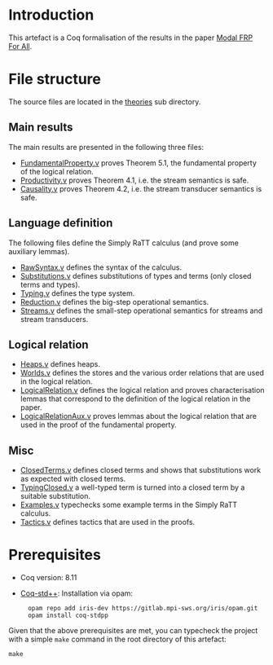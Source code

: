 # Introduction

This artefact is a Coq formalisation of the results in the paper
[Modal FRP For All](docs/paper.pdf).

# File structure

The source files are located in the [theories](theories) sub directory.

## Main results

The main results are presented in the following three files:

- [FundamentalProperty.v](theories/FundamentalProperty.v) proves
  Theorem 5.1, the fundamental property of the logical relation.
- [Productivity.v](theories/Productivity.v) proves Theorem 4.1, i.e.
  the stream semantics is safe.
- [Causality.v](theories/Causality.v) proves Theorem 4.2, i.e. the
  stream transducer semantics is safe.

## Language definition

The following files define the Simply RaTT calculus (and prove some
auxiliary lemmas).

- [RawSyntax.v](theories/RawSyntax.v) defines the syntax of the
  calculus.
- [Substitutions.v](theories/Substitutions.v) defines substitutions of
  types and terms (only closed terms and types).
- [Typing.v](theories/Typing.v) defines the type system.
- [Reduction.v](theories/Reduction.v) defines the big-step operational
  semantics.
- [Streams.v](theories/Streams.v) defines the small-step operational
  semantics for streams and stream transducers.

## Logical relation

- [Heaps.v](theories/Heaps.v) defines heaps.
- [Worlds.v](theories/Worlds.v) defines the stores and the various
  order relations that are used in the logical relation.
- [LogicalRelation.v](theories/LogicalRelation.v) defines the logical
  relation and proves characterisation lemmas that correspond to the
  definition of the logical relation in the paper.
- [LogicalRelationAux.v](theories/LogicalRelationAux.v) proves lemmas
  about the logical relation that are used in the proof of the
  fundamental property.

## Misc

- [ClosedTerms.v](theories/ClosedTerms.v) defines closed terms and
  shows that substitutions work as expected with closed terms.
- [TypingClosed.v](theories/TypingClosed.v) a well-typed term is
  turned into a closed term by a suitable substitution.
- [Examples.v](theories/Examples.v) typechecks some example terms in
  the Simply RaTT calculus.
- [Tactics.v](theories/Tactics.v) defines tactics that are used in the
  proofs.
  
# Prerequisites

- Coq version: 8.11

- [Coq-std++](https://gitlab.mpi-sws.org/iris/stdpp): Installation via opam:

		opam repo add iris-dev https://gitlab.mpi-sws.org/iris/opam.git
		opam install coq-stdpp
		
Given that the above prerequisites are met, you can typecheck the
project with a simple `make` command in the root directory of this
artefact:

	make
